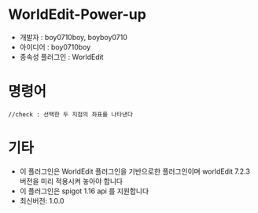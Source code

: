# WorldEdit-Power-up

- 개발자 : boy0710boy, boyboy0710
- 아이디어 : boy0710boy
- 종속성 플러그인 : WorldEdit

# 명령어

    //check : 선택한 두 지점의 좌표를 나타낸다

# 기타
- 이 플러그인은 WorldEdit 플러그인을 기반으로한 플러그인이며 worldEdit 7.2.3버전을 미리 적용시켜 놓아야 합니다
- 이 플러그인은 spigot 1.16 api 를 지원합니다
- 최신버전: 1.0.0



